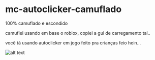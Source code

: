 # mc-autoclicker-camuflado
100% camuflado e escondido 

camuflei usando em base o roblox, copiei a gui de carregamento tal..

você tá usando autoclicker em jogo feito pra crianças feio hein...

![alt text](https://cdn.discordapp.com/attachments/936669284120264837/942529762574876672/unknown.png)
